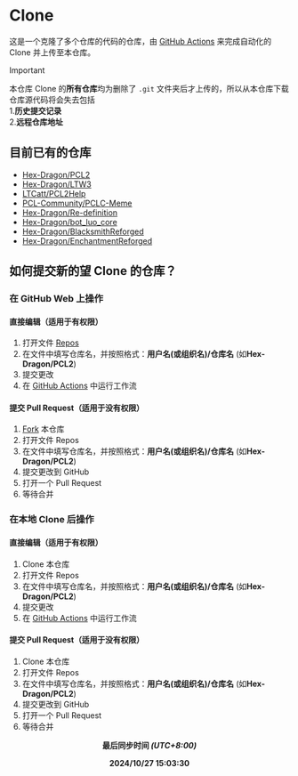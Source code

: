 # Clone
这是一个克隆了多个仓库的代码的仓库，由 [GitHub Actions](https://docs.github.com/zh/actions) 来完成自动化的 Clone 并上传至本仓库。

> [!IMPORTANT]
> 本仓库 Clone 的**所有仓库**均为删除了 `.git` 文件夹后才上传的，所以从本仓库下载仓库源代码将会失去包括\
1.**历史提交记录**\
2.**远程仓库地址**
## 目前已有的仓库
- [Hex-Dragon/PCL2](https://github.com/Hex-Dragon/PCL2)
- [Hex-Dragon/LTW3](https://github.com/Hex-Dragon/LTW3)
- [LTCatt/PCL2Help](https://github.com/LTCatt/PCL2Help)
- [PCL-Community/PCLC-Meme](https://github.com/PCL-Community/PCLC-Meme)
- [Hex-Dragon/Re-definition](https://github.com/Hex-Dragon/Re-definition)
- [Hex-Dragon/bot_luo_core](https://github.com/Hex-Dragon/bot_luo_core)
- [Hex-Dragon/BlacksmithReforged](https://github.com/Hex-Dragon/BlacksmithReforged)
- [Hex-Dragon/EnchantmentReforged](https://github.com/Hex-Dragon/EnchantmentReforged)
## 如何提交新的望 Clone 的仓库？
### 在 GitHub Web 上操作
#### 直接编辑（适用于有权限）
1. 打开文件 [Repos](https://github.com/Ad-closeNN-Team/Clone/edit/main/Repos)
2. 在文件中填写仓库名，并按照格式：**用户名(或组织名)/仓库名** (如**Hex-Dragon/PCL2**)
3. 提交更改
4. 在 [GitHub Actions](https://github.com/Ad-closeNN-Team/Clone/actions/workflows/Clone-repo.yml) 中运行工作流
#### 提交 Pull Request（适用于没有权限）
1. [Fork](https://github.com/Ad-closeNN-Team/Clone/fork) 本仓库
2. 打开文件 Repos
3. 在文件中填写仓库名，并按照格式：**用户名(或组织名)/仓库名** (如**Hex-Dragon/PCL2**)
4. 提交更改到 GitHub
5. 打开一个 Pull Request
6. 等待合并
### 在本地 Clone 后操作
#### 直接编辑（适用于有权限）
1. Clone 本仓库
2. 打开文件 Repos
3. 在文件中填写仓库名，并按照格式：**用户名(或组织名)/仓库名** (如**Hex-Dragon/PCL2**)
4. 提交更改
5. 在 [GitHub Actions](https://github.com/Ad-closeNN-Team/Clone/actions/workflows/Clone-repo.yml) 中运行工作流
#### 提交 Pull Request（适用于没有权限）
1. Clone 本仓库
2. 打开文件 Repos
3. 在文件中填写仓库名，并按照格式：**用户名(或组织名)/仓库名** (如**Hex-Dragon/PCL2**)
4. 提交更改到 GitHub
5. 打开一个 Pull Request
6. 等待合并

<p align="center"><strong>最后同步时间 <i>(UTC+8:00)</i></strong></p>
<p align="center"><strong>2024/10/27 15:03:30
</strong></p>